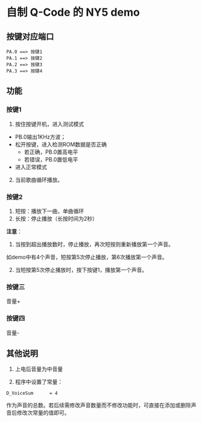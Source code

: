 # 自制 Q-Code 的 NY5 demo

## 按键对应端口

```
PA.0 ==> 按键1
PA.1 ==> 按键2
PA.2 ==> 按键3
PA.3 ==> 按键4
```

## 功能

### 按键1

1. 按住按键开机，进入测试模式

- PB.0输出1KHz方波；
- 松开按键，进入检测ROM数据是否正确
	- 若正确，PB.0置高电平
	- 若错误，PB.0置低电平
- 进入正常模式

2. 当前歌曲循环播放。

### 按键2

1. 短按：播放下一曲，单曲循环
2. 长按：停止播放（长按时间为2秒）

**注意**：

1. 当按到超出播放数时，停止播放，再次短按则重新播放第一个声音。

如demo中有4个声音，短按第5次停止播放，第6次播放第一个声音。

2. 当短按第5次停止播放时，按下按键1，播放第一个声音。

### 按键三

音量+

### 按键四

音量-

## 其他说明

1. 上电后音量为中音量

2. 程序中设置了常量：

```
D_VoiceSum		= 4
```

作为声音的总数。若后续需修改声音数量而不修改功能时，可直接在添加或删除声音后修改次常量的值即可。

